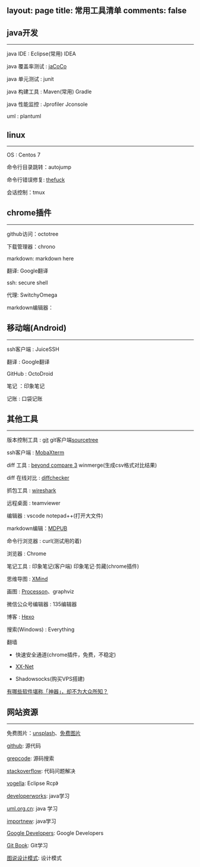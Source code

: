 layout: page
title: 常用工具清单
comments: false
---

## java开发
---

java IDE : Eclipse(常用) IDEA

java 覆盖率测试 : [jaCoCo](https://www.ibm.com/developerworks/cn/java/j-lo-jacoco/)

java 单元测试 : junit

java 构建工具 : Maven(常用) Gradle

java 性能监控 : Jprofiler Jconsole

uml : plantuml

## linux
---

OS : Centos 7

命令行目录跳转：autojump

命令行错误修复: [thefuck](https://github.com/nvbn/thefuck)

会话控制：tmux

## chrome插件
---

github访问：octotree

下载管理器：chrono

markdown: markdown here

翻译: Google翻译

ssh: secure shell

代理: SwitchyOmega

markdown编辑器：

## 移动端(Android)
---

ssh客户端 : JuiceSSH

翻译 : Google翻译

GitHub : OctoDroid

笔记 ：印象笔记

记账 : 口袋记账

## 其他工具
---

版本控制工具 : [git](https://git-scm.com/book/zh/v2) git客户端[sourcetree](https://www.sourcetreeapp.com/)

ssh客户端 : [MobaXterm](http://mobaxterm.mobatek.net/download.html)

diff 工具 : [beyond compare 3](http://www.beyondcompare.cc/)    winmerge(生成csv格式对比结果)

diff 在线对比 : [diffchecker](https://www.diffchecker.com/)

抓包工具 : [wireshark](https://www.wireshark.org/)

远程桌面 : teamviewer

编辑器 : vscode notepad++(打开大文件)

markdown编辑：[MDPUB](http://md.phodal.com/)

命令行浏览器 : curl(测试用的着)

浏览器 : Chrome

笔记工具 : 印象笔记(客户端) 印象笔记·剪藏(chrome插件)

思维导图 : [XMind](http://www.xmindchina.net/)

画图 : [Processon](https://www.processon.com/)、graphviz

微信公众号编辑器 : 135编辑器

博客 : [Hexo](https://hexo.io/) 

搜索(Windows) : Everything

翻墙

- 快速安全通道(chrome插件，免费，不稳定)

- [XX-Net](https://github.com/XX-net/XX-Net)

- Shadowsocks(购买VPS搭建)

[有哪些软件堪称「神器」，却不为大众所知？](https://www.zhihu.com/question/36546814)

## 网站资源
---

免费图片：[unsplash](https://unsplash.com/)、[免费图片](https://pixabay.com/)

[github](www.github.com): 源代码

[grepcode](http://grepcode.com/): 源码搜索

[stackoverflow](https://stackoverflow.com/): 代码问题解决

[vogella](http://www.vogella.com): Eclipse Rcp》

[developerworks](https://www.ibm.com): java学习

[uml.org.cn](http://www.uml.org.cn): java 学习

[importnew](http://www.importnew.com/): java学习

[Google Developers](https://developers.google.cn/): Google Developers

[Git Book](https://git-scm.com/book/zh/v2): Git学习

[图说设计模式](http://design-patterns.readthedocs.io/zh_CN/latest/index.html): 设计模式